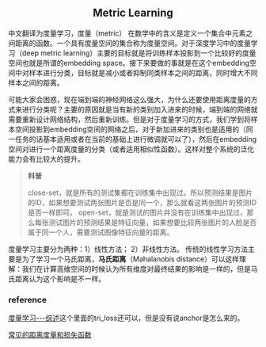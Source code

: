 ## <center>Metric Learning</center>

 中文翻译为度量学习，度量（metric） 在数学中的含义是定义一个集合中元素之间距离的函数。一个具有度量空间的集合称为度量空间。对于深度学习中的度量学习（deep metric learning）主要的目标就是将训练样本投影到一个比较好的度量空间也就是所谓的embedding space。接下来要做的事就是在这个embedding空间中对样本进行分类，目标就是减小或者抑制同类样本之间的距离，同时增大不同样本之间的距离。

可能大家会困惑，现在端到端的神经网络这么强大，为什么还要使用距离度量的方式来进行分类呢？主要的原因就是当有新的类别加入进来的时候，端到端的网络就需要重新设计网络结构，然后重新训练。但是对于度量学习的方式，我们学到将样本空间投影到embedding空间的网络之后，对于新加进来的类别也是适用的（同一任务的话基本适用或者在当前的基础上进行微调就可以了），然后在embedding空间对进行一个距离度量的分类（或者适用相似性函数）。这样对整个系统的泛化能力会有比较大的提升。

> **科普**
>
> close-set，就是所有的测试集都在训练集中出现过。所以预测结果是图片的ID，如果想要测试两张图片是否是同一个，那么就看这两张图片的预测ID是否一样即可。
> open-set，就是测试的图片并没有在训练集中出现过，那么每张测试图片的预测结果是特征向量，如果想要比较两张图片的人脸是否属于同一个人，需要测试图像特征向量的距离。

度量学习主要分为两种：1）线性方法； 2）非线性方法。 传统的线性学习方法主要是为了学习一个马氏距离，**马氏距离**（Mahalanobis distance）可以这样理解：我们在计算高维空间的时候认为所有维度对最终结果的影响是一样的，但是马氏距离认为这个影响是不一样。





### reference

[度量学习---综述]( https://blog.csdn.net/xys430381_1/article/details/90705421 )这个里面的tri_loss还可以，但是没有说anchor是怎么来的。

[常见的距离度量和损失函数](https://blog.csdn.net/qq_16234613/article/details/81210320)